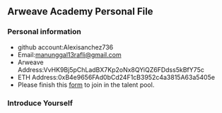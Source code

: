 ## Arweave Academy Personal File

### Personal information

- github account:Alexisanchez736
- Email:manunggal13rafli@gmail.com
- Arweave Address:VvHK9Bj5pChLadBX7Kp2oNx8QYiQZ6FDdss5kBfY75c
- ETH Address:0xB4e9656FAd0bCd24F1cB3952c4a3815A63a5405e
- Please finish this [form](https://docs.google.com/forms/d/e/1FAIpQLSfWA5fIIcBgmRppm3jNz5vmf9Mai_QMVil-2pO4r7YKn_Zhtw/viewform?usp=sf_link) to join in the talent pool.

### Introduce Yourself
